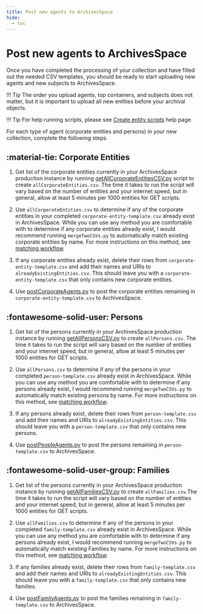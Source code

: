 ```yaml
---
title: Post new agents to ArchivesSpace
hide:
  - toc
---
```


# Post new agents to ArchivesSpace

Once you have completed the processing of your collection and have filled out the needed CSV templates, you should be ready to start uploading new agents and new subjects to ArchivesSpace. 

!!! Tip
    The order you upload agents, top containers, and subjects does not matter, but it is important to upload all new entities before your archival objects.

!!! Tip
    For help running scripts, please see [Create entity scripts](../python-scripts/running-the-scripts.md) help page.
    

For each type of agent (corporate entities and persons) in your new collection, complete the following steps.

## :material-tie: Corporate Entities
1. Get list of the corporate entities currently in your ArchivesSpace production instance by running [getAllCorporateEntitiesCSV.py](https://github.com/mjanowiecki/archivesspace-collection-ingest/blob/main/get-existing-entities/getAllCorporateEntitiesCSV.py) script to create `allCorporateEntities.csv`. The time it takes to run the script will vary based on the number of entities and your internet speed, but in general, allow at least 5 minutes per 1000 entities for GET scripts.

2. Use `allCorporateEntities.csv` to determine if any of the corporate entities in your completed `corporate-entity-template.csv` already exist in ArchivesSpace. While you can use any method you are comfortable with to determine if any corporate entities already exist, I would recommend running `mergeTwoCSVs.py` to automatically match existing corporate entities by name. For more instructions on this method, see [matching workflow](../python-scripts/matching-names.md).

3. If any corporate entities already exist, delete their rows from `corporate-entity-template.csv` and add their names and URIs to `alreadyExistingEntities.csv`. This should leave you with a `corporate-entity-template.csv` that only contains new corporate entities.

4. Use [postCorporateAgents.py](https://github.com/mjanowiecki/archivesspace-collection-ingest/blob/main/create-entities/postCorporateAgents.py) to post the corporate entities remaining in `corporate-entity-template.csv` to ArchivesSpace.

## :fontawesome-solid-user: Persons
1. Get list of the persons currently in your ArchivesSpace production instance by running [getAllPersonsCSV.py](https://github.com/mjanowiecki/archivesspace-collection-ingest/blob/main/get-existing-entities/getAllPersonsCSV.py) to create `allPersons.csv`. The time it takes to run the script will vary based on the number of entities and your internet speed, but in general, allow at least 5 minutes per 1000 entities for GET scripts.

2. Use `allPersons.csv` to determine if any of the persons in your completed `person-template.csv` already exist in ArchivesSpace. While you can use any method you are comfortable with to determine if any persons already exist, I would recommend running `mergeTwoCSVs.py` to automatically match existing persons by name. For more instructions on this method, see [matching workflow](../python-scripts/matching-names.md).

3. If any persons already exist, delete their rows from `person-template.csv` and add their names and URIs to `alreadyExistingEntities.csv`. This should leave you with a `person-template.csv` that only contains new persons.

4. Use [postPeopleAgents.py](https://github.com/mjanowiecki/archivesspace-collection-ingest/blob/main/create-entities/postPeopleAgents.py) to post the persons remaining in `person-template.csv` to ArchivesSpace.

## :fontawesome-solid-user-group: Families
1. Get list of the persons currently in your ArchivesSpace production instance by running [getAllFamiliesCSV.py](https://github.com/mjanowiecki/archivesspace-collection-ingest/blob/main/get-existing-entities/getAllFamiliesCSV.py) to create `allFamilies.csv`.The time it takes to run the script will vary based on the number of entities and your internet speed, but in general, allow at least 5 minutes per 1000 entities for GET scripts.

2. Use `allFamilies.csv` to determine if any of the persons in your completed `family-template.csv` already exist in ArchivesSpace. While you can use any method you are comfortable with to determine if any persons already exist, I would recommend running `mergeTwoCSVs.py` to automatically match existing Families by name. For more instructions on this method, see [matching workflow](../python-scripts/matching-names.md).

3. If any families already exist, delete their rows from `family-template.csv` and add their names and URIs to `alreadyExistingEntities.csv`. This should leave you with a `family-template.csv` that only contains new families.

4. Use [postFamilyAgents.py](https://github.com/mjanowiecki/archivesspace-collection-ingest/blob/main/create-entities/postFamilyAgents.py) to post the families remaining in `family-template.csv` to ArchivesSpace.

